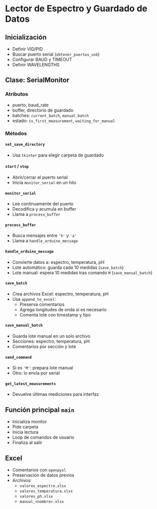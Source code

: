 # Lector de Espectro y Guardado de Datos

## Inicialización
- Definir VID/PID
- Buscar puerto serial (`obtener_puertos_usb`)
- Configurar BAUD y TIMEOUT
- Definir WAVELENGTHS

## Clase: SerialMonitor
### Atributos
- puerto, baud_rate
- buffer, directorio de guardado
- batches: `current_batch`, `manual_batch`
- estado: `is_first_measurement`, `waiting_for_manual`

### Métodos
#### `set_save_directory`
- Usa `tkinter` para elegir carpeta de guardado

#### `start` / `stop`
- Abrir/cerrar el puerto serial
- Inicia `monitor_serial` en un hilo

#### `monitor_serial`
- Lee continuamente del puerto
- Decodifica y acumula en buffer
- Llama a `process_buffer`

#### `process_buffer`
- Busca mensajes entre `'h'` y `'a'`
- Llama a `handle_arduino_message`

#### `handle_arduino_message`
- Convierte datos a: espectro, temperatura, pH
- Lote automático: guarda cada 10 medidas (`save_batch`)
- Lote manual: espera 10 medidas tras comando `M` (`save_manual_batch`)

#### `save_batch`
- Crea archivos Excel: espectro, temperatura, pH
- Usa `append_to_excel`:
  - Preserva comentarios
  - Agrega longitudes de onda si es necesario
  - Comenta lote con timestamp y tipo

#### `save_manual_batch`
- Guarda lote manual en un solo archivo
- Secciones: espectro, temperatura, pH
- Comentarios por sección y lote

#### `send_command`
- Si es `'M'`: prepara lote manual
- Otro: lo envía por serial

#### `get_latest_measurements`
- Devuelve últimas mediciones para interfaz

## Función principal `main`
- Inicializa monitor
- Pide carpeta
- Inicia lectura
- Loop de comandos de usuario
- Finaliza al salir

## Excel
- Comentarios con `openpyxl`
- Preservación de datos previos
- Archivos:
  - `valores_espectro.xlsx`
  - `valores_temperatura.xlsx`
  - `valores_ph.xlsx`
  - `manual_<nombre>.xlsx`
